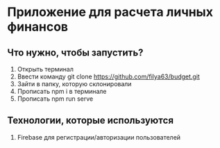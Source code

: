 # Приложение для расчета личных финансов

## Что нужно, чтобы запустить?
1. Открыть терминал
2. Ввести команду git clone https://github.com/filya63/budget.git
3. Зайти в папку, которую склонировали
4. Прописать npm i в терминале
5. Прописать npm run serve

## Технологии, которые используются
1. Firebase для регистрации/авторизации пользователей
